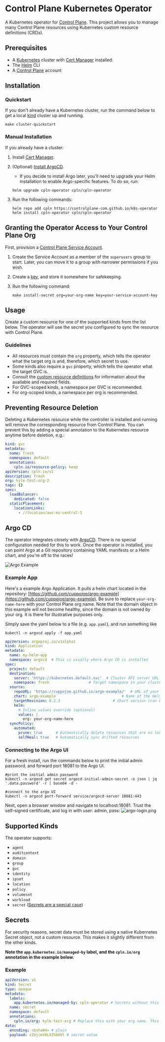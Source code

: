 # Control Plane Kubernetes Operator

A Kubernetes operator for [Control Plane](https://controlplane.com). This project allows you to manage many Control
Plane resources using Kubernetes custom resource definitions (CRDs).

## Prerequisites

- A [Kubernetes](https://kubernetes.io) cluster with [Cert Manager](https://cert-manager.io/docs/installation/)
  installed.
- The [Helm](https://helm.sh) CLI
- A [Control Plane](https://controlplane.com) account

## Installation

### Quickstart

If you don't already have a Kubernetes cluster, run the command below to get a local [kind](https://kind.sigs.k8s.io/) cluster up and running.

```shell  
make cluster-quickstart
```

### Manual Installation

If you already have a cluster:

1. Install [Cert Manager](https://cert-manager.io/docs/installation/).
2. (Optional) [Install ArgoCD](https://argo-cd.readthedocs.io/en/stable/getting_started/).
    - If you decide to install Argo later, you'll need to upgrade your Helm installation to enable Argo-specific
      features. To do so, run:

   ```shell 
   helm upgrade cpln-operator cpln/cpln-operator
   ``` 

3. Run the following commands:

   ```shell
   helm repo add cpln https://controlplane-com.github.io/k8s-operator 
   helm install cpln-operator cpln/cpln-operator
   ```

## Granting the Operator Access to Your Control Plane Org

First, provision
a [Control Plane Service Account](https://docs.controlplane.com/reference/serviceaccount#service-account).

1. Create the Service Account as a member of the `superusers` group to start. Later, you can move it to a group with
   narrower permissions if you wish.
2. Create a [key](https://docs.controlplane.com/reference/serviceaccount#service-account-keys), and store it somewhere
   for safekeeping.
3. Run the following command:

   ```shell 
   make install-secret org=your-org-name key=your-service-account-key
   ```

## Usage

Create a custom resource for one of the supported kinds from the list below. The operator will use the secret you
configured to sync the resource with Control Plane.

### Guidelines

- All resources must contain the `org` property, which tells the operator what the target org is and, therefore, which
  secret to use.
- Some kinds also require a `gvc` property, which tells the operator what the target GVC is.
- Consult the [custom resource definitions](chart/templates/crd) for information about the available and required
  fields.
- For GVC-scoped kinds, a namespace per GVC is recommended.
- For org-scoped kinds, a namespace per org is recommended.

## Preventing Resource Deletion

Deleting a Kubernetes resource while the controller is installed and running will remove the corresponding resource from
Control Plane. You can prevent this by adding a special annotation to the Kubernetes resource anytime before deletion,
e.g.:

```yaml
kind: gvc
metadata:
  name: fresh
  namespace: default
  annotations:
    cpln.io/resource-policy: keep
apiVersion: cpln.io/v1
description: fresh
org: kyle-test-org-2
tags: {}
spec:
  loadBalancer:
    dedicated: false
  staticPlacement:
    locationLinks:
      - //location/aws-eu-central-1
```

## Argo CD

The operator integrates closely with [ArgoCD](https://argoproj.github.io/cd/). There is no special configuration needed
for this to work. Once the operator is installed, you can point Argo at a Git repository containing YAML manifests or a
Helm chart, and you're off to the races!

![Argo Example](images/img.png)

### Example App
Here's a example Argo Application. It pulls a helm chart located in the repository: [https://github.com/cuppojoe/argo-example](https://github.com/cuppojoe/argo-example).
Be sure to replace `your-org-name-here` with your Control Plane org name. Note that the domain object in this example will not become healthy, since the domain
is not owned by your org. It is there for illustrative purposes only.

Simply save the yaml below to a file (e.g. `app.yaml`), and run something like
```shell 
kubectl -n argocd apply -f app.yaml
```

```yaml 
apiVersion: argoproj.io/v1alpha1
kind: Application
metadata:
  name: my-helm-app
  namespace: argocd  # This is usually where Argo CD is installed
spec:
  project: default
  destination:
    server: 'https://kubernetes.default.svc'  # Cluster API server URL
    namespace: fresh                  # Target namespace in your cluster
  source:
    repoURL: 'https://cuppojoe.github.io/argo-example/'  # URL of your Helm repository
    chart: argo-example                              # Name of the Helm chart
    targetRevision: 0.2.3                        # Chart version (can be a version, branch, etc.)
    helm:
      # Inline values override (optional)
      values: |
        org: your-org-name-here
  syncPolicy:
    automated:
      prune: true      # Automatically delete resources that are no longer defined in the chart
      selfHeal: true   # Automatically sync drifted resources

```
### Connecting to the Argo UI
For a fresh install, run the commands below to print the initial admin password, and forward port 18081 to the Argo UI.
```shell 
#print the initial admin password
kubectl -n argocd get secret argocd-initial-admin-secret -o json | jq '.data.password' -r | base64 -d -

#connect to the argo UI
kubectl -n argocd port-forward service/argocd-server 18081:443
```
Next, open a browser window and navigate to localhost:18081. Trust the self-signed certificate, and log in with user: admin, pass: <initial-admin-password>
![argo-login.png](images/argo-login.png)

## Supported Kinds

The operator supports:

- `agent`
- `auditcontext`
- `domain`
- `group`
- `gvc`
- `identity`
- `ipset`
- `location`
- `policy`
- `volumeset`
- `workload`
- `secret` ([Secrets are a special case](#secrets))

## Secrets

For security reasons, secret data must be stored using a native Kubernetes Secret object, not a custom resource. This
makes it slightly different from the other kinds.

**Note the `app.kubernetes.io/managed-by` label, and the `cpln.io/org` annotation in the example below.**

### Example

```yaml
apiVersion: v1
kind: Secret
type: opaque
metadata:
  labels:
    app.kubernetes.io/managed-by: cpln-operator # Secrets without this label are ignored
  name: secret
  namespace: default
  annotations:
    cpln.io/org: kyle-test-org # Replace this with your org name. This is required.
data:
  encoding: cGxhaW4= # plain
  payload: c2VjcmV0LXZhbHVl # secret-value
```
 
